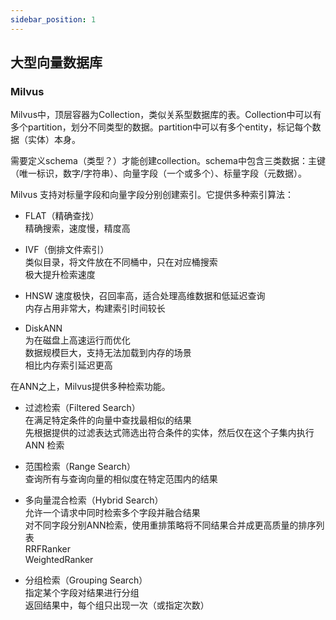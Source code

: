 ```yaml
---
sidebar_position: 1
---
```


## 大型向量数据库

### Milvus

Milvus中，顶层容器为Collection，类似关系型数据库的表。Collection中可以有多个partition，划分不同类型的数据。partition中可以有多个entity，标记每个数据（实体）本身。  

需要定义schema（类型？）才能创建collection。schema中包含三类数据：主键（唯一标识，数字/字符串）、向量字段（一个或多个）、标量字段（元数据）。  

Milvus 支持对标量字段和向量字段分别创建索引。它提供多种索引算法：  

- FLAT（精确查找）  
    精确搜索，速度慢，精度高

- IVF（倒排文件索引）  
    类似目录，将文件放在不同桶中，只在对应桶搜索  
    极大提升检索速度

- HNSW
    速度极快，召回率高，适合处理高维数据和低延迟查询  
    内存占用非常大，构建索引时间较长  

- DiskANN  
    为在磁盘上高速运行而优化  
    数据规模巨大，支持无法加载到内存的场景  
    相比内存索引延迟更高  


在ANN之上，Milvus提供多种检索功能。  

- 过滤检索（Filtered Search）  
    在满足特定条件的向量中查找最相似的结果  
    先根据提供的过滤表达式筛选出符合条件的实体，然后仅在这个子集内执行 ANN 检索  

- 范围检索（Range Search）  
    查询所有与查询向量的相似度在特定范围内的结果  

- 多向量混合检索（Hybrid Search）  
    允许一个请求中同时检索多个字段并融合结果  
    对不同字段分别ANN检索，使用重排策略将不同结果合并成更高质量的排序列表  
    RRFRanker  
    WeightedRanker  

- 分组检索（Grouping Search）  
    指定某个字段对结果进行分组  
    返回结果中，每个组只出现一次（或指定次数）